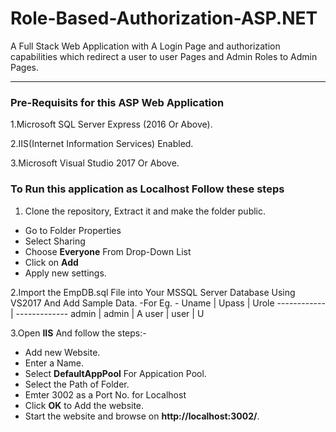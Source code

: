 # Role-Based-Authorization-ASP.NET
A Full Stack Web Application with A Login Page and authorization capabilities which redirect a user to user Pages and Admin Roles to Admin Pages.

________________________________________________________________________________________________________________________________________

### Pre-Requisits for this ASP Web Application
  1.Microsoft SQL Server Express (2016 Or Above).
  
  2.IIS(Internet Information Services) Enabled.
  
  3.Microsoft Visual Studio 2017 Or Above.

### To Run this application as Localhost Follow these steps
  1. Clone the repository, Extract it and make the folder public.
  - Go to Folder Properties
  - Select Sharing
  - Choose **Everyone** From Drop-Down List
  - Click on **Add**
  - Apply new settings.
    
  2.Import the EmpDB.sql File into Your MSSQL Server Database Using VS2017 And Add Sample Data.
    -For Eg. 
    -  Uname | Upass | Urole
------------ | -------------
       admin | admin | A
        user | user | U
  
  3.Open **IIS** And follow the steps:-
  - Add new Website.
  - Enter a Name.
  - Select **DefaultAppPool** For Appication Pool.
  - Select the Path of Folder.
  - Emter 3002 as a Port No. for Localhost
  - Click **OK** to Add the website.
  - Start the website and browse on **http://localhost:3002/**.
